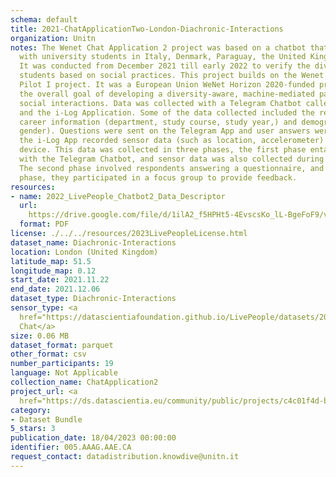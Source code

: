 ```yaml
---
schema: default
title: 2021-ChatApplicationTwo-London-Diachronic-Interactions
organization: Unitn
notes: The Wenet Chat Application 2 project was based on a chatbot that interacted
  with university students in Italy, Denmark, Paraguay, the United Kingdom, and Mongolia.
  It was conducted from December 2021 till early 2022 to verify the diversity among
  students based on social practices. This project builds on the Wenet Chat Application
  Pilot I project. It was a European Union WeNet Horizon 2020-funded project with
  the overall goal of developing a diversity-aware, machine-mediated paradigm for
  social interactions. Data was collected with a Telegram Chatbot called Ask4help
  and the i-Log Application. Some of the data collected included the respondent's
  career information (department, study course, study year,) and demographics (age,
  gender). Questions were sent on the Telegram App and user answers were recorded,
  the i-Log App recorded sensor data (such as location, accelerometer) from the user
  device. This data was collected in three phases, the first phase entailed interacting
  with the Telegram Chatbot, and sensor data was also collected during this phase.
  The second phase involved respondents answering a questionnaire, and in the third
  phase, they participated in a focus group to provide feedback.
resources:
- name: 2022_LivePeople_Chatbot2_Data_Descriptor
  url: 
    https://drive.google.com/file/d/1ilA2_f5HPHt5-4EvscsKo_lL-BgeFoF9/view?usp=sharing
  format: PDF
license: ./../../resources/2023LivePeopleLicense.html
dataset_name: Diachronic-Interactions
location: London (United Kingdom)
latitude_map: 51.5
longitude_map: 0.12
start_date: 2021.11.22
end_date: 2021.12.06
dataset_type: Diachronic-Interactions
sensor_type: <a 
  href="https://datascientiafoundation.github.io/LivePeople/datasets/2021-CH2-London-Chat/">
  Chat</a>
size: 0.06 MB
dataset_format: parquet
other_format: csv
number_participants: 19
language: Not Applicable
collection_name: ChatApplication2
project_url: <a 
  href="https://ds.datascientia.eu/community/public/projects/c4c01f4d-bc9a-42b7-8f8e-88b037a9e160">https://ds.datascientia.eu/community/public/projects/c4c01f4d-bc9a-42b7-8f8e-88b037a9e160</a>
category:
- Dataset Bundle
5_stars: 3
publication_date: 18/04/2023 00:00:00
identifier: 005.AAAG.AAE.CA
request_contact: datadistribution.knowdive@unitn.it
---
```


